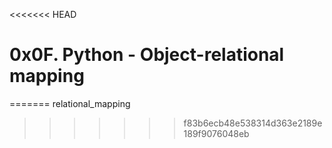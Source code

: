 <<<<<<< HEAD
# 0x0F. Python - Object-relational mapping
=======
relational_mapping
>>>>>>> f83b6ecb48e538314d363e2189e189f9076048eb
